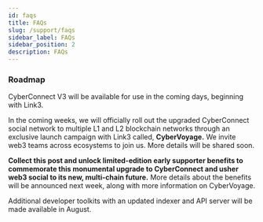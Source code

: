 ```yaml
---
id: faqs
title: FAQs
slug: /support/faqs
sidebar_label: FAQs
sidebar_position: 2
description: FAQs
---
```


### **Roadmap**

CyberConnect V3 will be available for use in the coming days, beginning with Link3.

In the coming weeks, we will officially roll out the upgraded CyberConnect social network to multiple L1 and L2 blockchain networks through an exclusive launch campaign with Link3 called, **CyberVoyage.** We invite web3 teams across ecosystems to join us. More details will be shared soon.

**Collect this post and unlock limited-edition early supporter benefits to commemorate this monumental upgrade to CyberConnect and usher web3 social to its new, multi-chain future.** More details about the benefits will be announced next week, along with more information on CyberVoyage.

Additional developer toolkits with an updated indexer and API server will be made available in August.